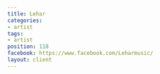 ```yaml
---
title: Lehar
categories:
- artist
tags:
- artist
position: 118
facebook: https://www.facebook.com/Leharmusic/
layout: client
---
```


